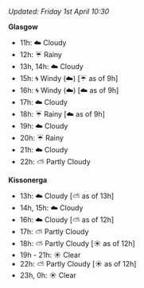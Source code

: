 *Updated: Friday 1st April 10:30*

**Glasgow**

* 11h: :cloud: Cloudy
* 12h: :umbrella: Rainy
* 13h, 14h: :cloud: Cloudy
* 15h: :cyclone: Windy (:cloud:) [:umbrella: as of 9h]
* 16h: :cyclone: Windy (:cloud:) [:cloud: as of 9h]
* 17h: :cloud: Cloudy
* 18h: :umbrella: Rainy [:cloud: as of 9h]
* 19h: :cloud: Cloudy
* 20h: :umbrella: Rainy
* 21h: :cloud: Cloudy
* 22h: :partly_sunny: Partly Cloudy

**Kissonerga**

* 13h: :cloud: Cloudy [:partly_sunny: as of 13h]
* 14h, 15h: :cloud: Cloudy
* 16h: :cloud: Cloudy [:partly_sunny: as of 12h]
* 17h: :partly_sunny: Partly Cloudy
* 18h: :partly_sunny: Partly Cloudy [:sunny: as of 12h]
* 19h - 21h: :sunny: Clear
* 22h: :partly_sunny: Partly Cloudy [:sunny: as of 12h]
* 23h, 0h: :sunny: Clear
